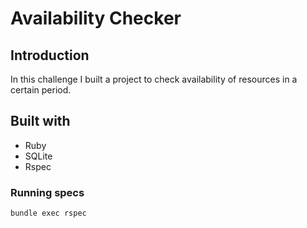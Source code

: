 # Availability Checker

## Introduction
In this challenge I built a project to check availability of resources in a certain period.

## Built with
- Ruby
- SQLite
- Rspec

### Running specs
```
bundle exec rspec
```
